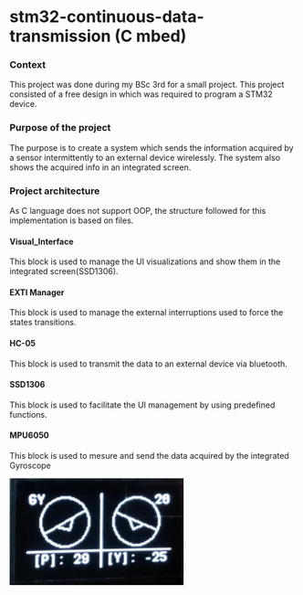 # stm32-continuous-data-transmission (C mbed)

### Context
This project was done during my BSc 3rd for a small project. This project consisted of a free design in which was required to program a STM32 device.

### Purpose of the project
The purpose is to create a system which sends the information acquired by a sensor intermittently to an external device wirelessly.
The system also shows the acquired info in an integrated screen.


### Project architecture

As C language does not support OOP, the structure followed for this implementation is based on files.

#### Visual_Interface
This block is used to manage the UI visualizations and show them in the integrated screen(SSD1306).

#### EXTI Manager
This block is used to manage the external interruptions used to force the states transitions.

#### HC-05
This block is used to transmit the data to an external device via bluetooth.

#### SSD1306
This block is used to facilitate the UI management by using predefined functions.

#### MPU6050
This block is used to mesure and send the data acquired by the integrated Gyroscope

![](images/screen.PNG)
